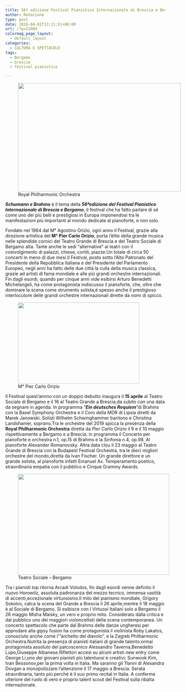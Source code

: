 ```yaml
---
title: 56ª edizione Festival Pianistico Internazionale di Brescia e Bergamo
author: Redazione
type: post
date: 2019-04-01T13:11:51+00:00
url: /?p=11004
colormag_page_layout:
  - default_layout
categories:
  - CULTURA E SPETTACOLO
tags:
  - Bergamo
  - brescia
  - festival pianistico

---
```

<figure id="attachment_11007" aria-describedby="caption-attachment-11007" style="width: 512px" class="wp-caption alignleft"><img decoding="async" loading="lazy" class="wp-image-11007 " src="https://progressonline.it/wp-content/uploads/2019/04/RID-Royal-Philharmonic-Orchestra-c-Chris-Christodoulou-Aug-17-4-1024x683.jpg" alt="" width="512" height="341" /><figcaption id="caption-attachment-11007" class="wp-caption-text">Royal Philharmonic Orchestra</figcaption></figure>

_**Schumann e Brahms**_ è il tema della _**56ªedizione del Festival Pianistico Internazionale di Brescia e Bergamo**_, il festival che ha fatto parlare di sé come uno dei più belli e prestigiosi in Europa imponendosi tra le manifestazioni più importanti al mondo dedicate al pianoforte, e non solo.

Fondato nel 1964 dal M° Agostino Orizio, ogni anno il Festival, grazie alla direzione artistica del **M° Pier Carlo Orizio**, porta l&#8217;élite della grande musica nelle splendide cornici del Teatro Grande di Brescia e del Teatro Sociale di Bergamo alta. Tante anche le sedi &#8220;alternative&#8221; ai teatri con il coinvolgimento di palazzi, chiese, cortili, piazze.Un totale di circa 50 concerti in meno di due mesi.Il Festival, posto sotto l’Alto Patronato del Presidente della Repubblica Italiana e del Presidente del Parlamento Europeo, negli anni ha fatto delle due città la culla della musica classica, grazie ad artisti di fama mondiale e alle più grandi orchestre internazionali. Fin dagli esordi, quando per cinque anni vide esibirsi Arturo Benedetti Michelangeli, ha come protagonista indiscusso il pianoforte, che, oltre che dominare la scena come strumento solista,è spesso anche il prestigioso interlocutore delle grandi orchestre internazionali dirette da nomi di spicco.

<figure id="attachment_11006" aria-describedby="caption-attachment-11006" style="width: 381px" class="wp-caption alignright"><img decoding="async" loading="lazy" class="wp-image-11006 " src="https://progressonline.it/wp-content/uploads/2019/04/M°-Pier-Carlo-Orizio-direttore-Festival-3-1024x683.jpg" alt="" width="381" height="255" /><figcaption id="caption-attachment-11006" class="wp-caption-text">M° Pier Carlo Orizio</figcaption></figure>

Il Festival quest&#8217;annno con un doppio debutto inaugura il **15 aprile** al Teatro Sociale di Bergamo e il 16 al Teatro Grande a Brescia,da subito con una data da segnare in agenda. In programma “**_Ein deutsches Requiem_**”di Brahms con la Basel Symphony Orchestra e il Coro della MDR di Lipsia diretti da Marek Janowski. Solisti Wilhelm Schwinghammer baritono e Christina Landshamer, soprano.Tra le orchestre del 2019 spicca la presenza della **Royal Philharmonic Orchestra** diretta da _Pier Carlo Orizio_ il 9 e il 10 maggio rispettivamente a Bergamo e a Brescia, in programma il Concerto per pianoforte e orchestra n.1, op.15 di Brahms e la Sinfonia n.4, op.98. Al pianoforte Alexander Romanovsky. Altra data clou il 23 maggio al Teatro Grande di Brescia con la Budapest Festival Orchestra, tra le dieci migliori orchestre del mondo,diretta da Ivan Fischer. Un grande direttore e un grande solista, al pianoforte infatti Emanuel Ax. Temperamento poetico, straordinaria empatia con il pubblico e Cinque Grammy Awards.

<figure id="attachment_11005" aria-describedby="caption-attachment-11005" style="width: 476px" class="wp-caption alignleft"><img decoding="async" loading="lazy" class="wp-image-11005 " src="https://progressonline.it/wp-content/uploads/2019/04/Bergamo-Teatro-Sociale-Interno-Archivio-VisitBergamo-1024x682.jpg" alt="" width="476" height="317" /><figcaption id="caption-attachment-11005" class="wp-caption-text">Teatro Sociale &#8211; Bergamo</figcaption></figure>

Tra i pianisti top ritorna Arcadi Volodos, fin dagli esordi venne definito il nuovo Horowitz, assoluta padronanza del mezzo tecnico, immensa vastità di accenti,eccezionale virtuosismo.Il mito del pianismo mondiale, Grigory Sokolov, calca la scena del Grande a Brescia il 26 aprile,mentre il 18 maggio è al Sociale di Bergamo. Si esibisce con I Virtuosi Italiani solo a Bergamo il 26 maggio Misha Maisky, un vero e proprio mito. Considerato dalla critica e dal pubblico uno dei maggiori violoncellisti della scena contemporanea. Un concerto spettacolo che parte dal Brahms delle danze ungheresi per approdare alla gipsy fusion ha come protagonista il violinista Roby Lakatos, conosciuto anche come l'&#8221;archetto del diavolo&#8221;, e la Zagreb Philharmonic Orchestra.Nutrita la presenza di pianisti italiani di grande talento:ormai protagonista assoluto del palcoscenico Alessandro Taverna,Benedetto Lupo,Giuseppe Albanese.Riflettori accesi su alcuni artisti new entry come George Li,uno dei giovani pianisti più talentuosi e creativi; Sunwook Kim, Ivan Bessonov,per la prima volta in Italia. Ma saranno gli 11anni di Alexandra Dovgan a monopolizzare l&#8217;attenzione il 17 maggio a Brescia. Serata straordinaria, tanto più perché è il suo primo recital in Italia. A conferma ulteriore del ruolo di vero e proprio talent scout del Festival sulla ribalta internazionale.